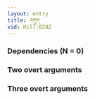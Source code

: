 ```yaml
---
layout: entry
title: འགུད་
vid: Hill:0282
---
```

### Dependencies (N = 0)


### Two overt arguments


### Three overt arguments
